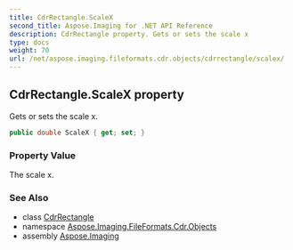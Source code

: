 ```yaml
---
title: CdrRectangle.ScaleX
second_title: Aspose.Imaging for .NET API Reference
description: CdrRectangle property. Gets or sets the scale x
type: docs
weight: 70
url: /net/aspose.imaging.fileformats.cdr.objects/cdrrectangle/scalex/
---
```

## CdrRectangle.ScaleX property

Gets or sets the scale x.

```csharp
public double ScaleX { get; set; }
```

### Property Value

The scale x.

### See Also

* class [CdrRectangle](../)
* namespace [Aspose.Imaging.FileFormats.Cdr.Objects](../../cdrrectangle/)
* assembly [Aspose.Imaging](../../../)


